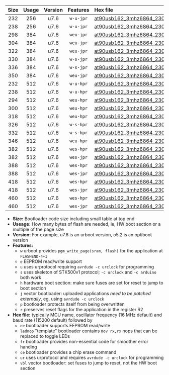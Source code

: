 |Size|Usage|Version|Features|Hex file|
|:-:|:-:|:-:|:-:|:--|
|232|256|u7.6|`w-u-jpr`|[at90usb162_3mhz6864_230400bps_ur_vbl.hex](https://raw.githubusercontent.com/stefanrueger/urboot/main//at90usb162_3mhz6864_230400bps_ur_vbl.hex)|
|238|256|u7.6|`w-u-jpr`|[at90usb162_3mhz6864_230400bps_lednop_ur_vbl.hex](https://raw.githubusercontent.com/stefanrueger/urboot/main//at90usb162_3mhz6864_230400bps_lednop_ur_vbl.hex)|
|298|384|u7.6|`weu-jpr`|[at90usb162_3mhz6864_230400bps_ee_ur_vbl.hex](https://raw.githubusercontent.com/stefanrueger/urboot/main//at90usb162_3mhz6864_230400bps_ee_ur_vbl.hex)|
|304|384|u7.6|`weu-jpr`|[at90usb162_3mhz6864_230400bps_ee_lednop_ur_vbl.hex](https://raw.githubusercontent.com/stefanrueger/urboot/main//at90usb162_3mhz6864_230400bps_ee_lednop_ur_vbl.hex)|
|322|384|u7.6|`weu-jpr`|[at90usb162_3mhz6864_230400bps_ee_lednop_fr_ur_vbl.hex](https://raw.githubusercontent.com/stefanrueger/urboot/main//at90usb162_3mhz6864_230400bps_ee_lednop_fr_ur_vbl.hex)|
|330|384|u7.6|`w-s-jpr`|[at90usb162_3mhz6864_230400bps_vbl.hex](https://raw.githubusercontent.com/stefanrueger/urboot/main//at90usb162_3mhz6864_230400bps_vbl.hex)|
|336|384|u7.6|`w-s-jpr`|[at90usb162_3mhz6864_230400bps_lednop_vbl.hex](https://raw.githubusercontent.com/stefanrueger/urboot/main//at90usb162_3mhz6864_230400bps_lednop_vbl.hex)|
|350|384|u7.6|`weu-jpr`|[at90usb162_3mhz6864_230400bps_ee_lednop_fr_ce_ur_vbl.hex](https://raw.githubusercontent.com/stefanrueger/urboot/main//at90usb162_3mhz6864_230400bps_ee_lednop_fr_ce_ur_vbl.hex)|
|232|512|u7.6|`w-u-hpr`|[at90usb162_3mhz6864_230400bps_ur.hex](https://raw.githubusercontent.com/stefanrueger/urboot/main//at90usb162_3mhz6864_230400bps_ur.hex)|
|238|512|u7.6|`w-u-hpr`|[at90usb162_3mhz6864_230400bps_lednop_ur.hex](https://raw.githubusercontent.com/stefanrueger/urboot/main//at90usb162_3mhz6864_230400bps_lednop_ur.hex)|
|294|512|u7.6|`weu-hpr`|[at90usb162_3mhz6864_230400bps_ee_ur.hex](https://raw.githubusercontent.com/stefanrueger/urboot/main//at90usb162_3mhz6864_230400bps_ee_ur.hex)|
|300|512|u7.6|`weu-hpr`|[at90usb162_3mhz6864_230400bps_ee_lednop_ur.hex](https://raw.githubusercontent.com/stefanrueger/urboot/main//at90usb162_3mhz6864_230400bps_ee_lednop_ur.hex)|
|318|512|u7.6|`weu-hpr`|[at90usb162_3mhz6864_230400bps_ee_lednop_fr_ur.hex](https://raw.githubusercontent.com/stefanrueger/urboot/main//at90usb162_3mhz6864_230400bps_ee_lednop_fr_ur.hex)|
|326|512|u7.6|`w-s-hpr`|[at90usb162_3mhz6864_230400bps.hex](https://raw.githubusercontent.com/stefanrueger/urboot/main//at90usb162_3mhz6864_230400bps.hex)|
|332|512|u7.6|`w-s-hpr`|[at90usb162_3mhz6864_230400bps_lednop.hex](https://raw.githubusercontent.com/stefanrueger/urboot/main//at90usb162_3mhz6864_230400bps_lednop.hex)|
|346|512|u7.6|`weu-hpr`|[at90usb162_3mhz6864_230400bps_ee_lednop_fr_ce_ur.hex](https://raw.githubusercontent.com/stefanrueger/urboot/main//at90usb162_3mhz6864_230400bps_ee_lednop_fr_ce_ur.hex)|
|382|512|u7.6|`wes-hpr`|[at90usb162_3mhz6864_230400bps_ee.hex](https://raw.githubusercontent.com/stefanrueger/urboot/main//at90usb162_3mhz6864_230400bps_ee.hex)|
|382|512|u7.6|`wes-jpr`|[at90usb162_3mhz6864_230400bps_ee_vbl.hex](https://raw.githubusercontent.com/stefanrueger/urboot/main//at90usb162_3mhz6864_230400bps_ee_vbl.hex)|
|388|512|u7.6|`wes-hpr`|[at90usb162_3mhz6864_230400bps_ee_lednop.hex](https://raw.githubusercontent.com/stefanrueger/urboot/main//at90usb162_3mhz6864_230400bps_ee_lednop.hex)|
|388|512|u7.6|`wes-jpr`|[at90usb162_3mhz6864_230400bps_ee_lednop_vbl.hex](https://raw.githubusercontent.com/stefanrueger/urboot/main//at90usb162_3mhz6864_230400bps_ee_lednop_vbl.hex)|
|418|512|u7.6|`wes-hpr`|[at90usb162_3mhz6864_230400bps_ee_lednop_fr.hex](https://raw.githubusercontent.com/stefanrueger/urboot/main//at90usb162_3mhz6864_230400bps_ee_lednop_fr.hex)|
|418|512|u7.6|`wes-jpr`|[at90usb162_3mhz6864_230400bps_ee_lednop_fr_vbl.hex](https://raw.githubusercontent.com/stefanrueger/urboot/main//at90usb162_3mhz6864_230400bps_ee_lednop_fr_vbl.hex)|
|460|512|u7.6|`wes-hpr`|[at90usb162_3mhz6864_230400bps_ee_lednop_fr_ce.hex](https://raw.githubusercontent.com/stefanrueger/urboot/main//at90usb162_3mhz6864_230400bps_ee_lednop_fr_ce.hex)|
|460|512|u7.6|`wes-jpr`|[at90usb162_3mhz6864_230400bps_ee_lednop_fr_ce_vbl.hex](https://raw.githubusercontent.com/stefanrueger/urboot/main//at90usb162_3mhz6864_230400bps_ee_lednop_fr_ce_vbl.hex)|

- **Size:** Bootloader code size including small table at top end
- **Useage:** How many bytes of flash are needed, ie, HW boot section or a multiple of the page size
- **Version:** For example, u7.6 is an urboot version, o5.2 is an optiboot version
- **Features:**
  + `w` urboot provides `pgm_write_page(sram, flash)` for the application at `FLASHEND-4+1`
  + `e` EEPROM read/write support
  + `u` uses urprotocol requiring `avrdude -c urclock` for programming
  + `s` uses skeleton of STK500v1 protocol; `-c urclock` and `-c arduino` both work
  + `h` hardware boot section: make sure fuses are set for reset to jump to boot section
  + `j` vector bootloader: uploaded applications *need to be patched externally*, eg, using `avrdude -c urclock`
  + `p` bootloader protects itself from being overwritten
  + `r` preserves reset flags for the application in the register R2
- **Hex file:** typically MCU name, oscillator frequency (16 MHz default) and baud rate (115200 default) followed by
  + `ee` bootloader supports EEPROM read/write
  + `lednop` "template" bootloader contains `mov rx,rx` nops that can be replaced to toggle LEDs
  + `fr` bootloader provides non-essential code for smoother error handing
  + `ce` bootloader provides a chip erase command
  + `ur` uses urprotocol and requires `avrdude -c urclock` for programming
  + `vbl` vector bootloader: set fuses to jump to reset, not the HW boot section
